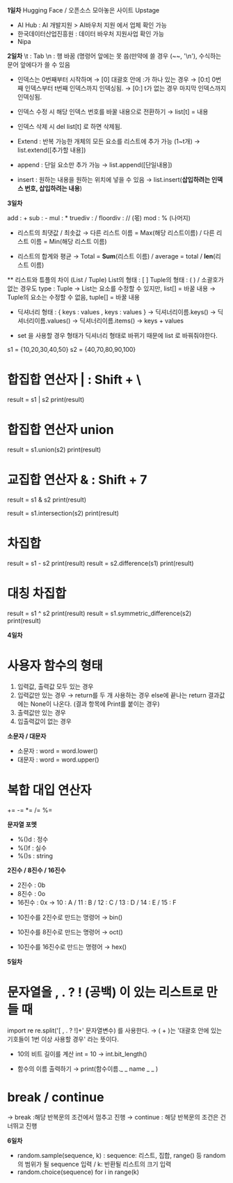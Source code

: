 
**1일차**
  Hugging Face / 오픈소스 모아놓은 사이트
  Upstage 
  * AI Hub : AI 개발지원 > AI바우처 지원 에서 업체 확인 가능
  * 한국데이터산업진흥원 : 데이터 바우처 지원사업 확인 가능
  * Nipa

**2일차**
\t : Tab 
\n : 행 바꿈 (명령어 앞에는 못 씀(만약에 쓸 경우 (~~, '\n'), 수식하는 문어 앞에다가 쓸 수 있음

* 인덱스는 0번째부터 시작하며 → [0]
  대괄호 안에 :가 하나 있는 경우
  → [0:t] 0번째 인덱스부터 t번째 인덱스까지 인덱싱됨.
  → [0:] t가 없는 경우 마지막 인덱스까지 인덱싱됨.

* 인덱스 수정 시 해당 인덱스 번호를 바꿀 내용으로 전환하기
  → list[t] = 내용
* 인덱스 삭제 시 del list[t] 로 하면 삭제됨.
* Extend : 반복 가능한 개체의 모든 요소를 리스트에 추가 가능 (1~t개)
  → list.extend([추가할 내용])
* append : 단일 요소만 추가 가능
  → list.append([단일내용])
* insert : 원하는 내용을 원하는 위치에 넣을 수 있음
  → list.insert(**삽입하려는 인덱스 번호, 삽입하려는 내용**) 

**3일차**

add : +
sub : -
mul : *
truediv : /
floordiv : // (몫)
mod : % (나머지)

* 리스트의 최댓값 / 최솟값
  → 다른 리스트 이름 = Max(해당 리스트이름) / 다른 리스트 이름 = Min(해당 리스트 이름)

* 리스트의 합계와 평균
  → Total = **Sum**(리스트 이름) / average = total / **len**(리스트 이름) 

** 리스트와 튜플의 차이 (List / Tuple)
List의 형태 : [ ]
Tuple의 형태 : ( ) / 소괄호가 없는 경우도 type : Tuple 
→ List는 요소를 수정할 수 있지만, list[] = 바꿀 내용
→ Tuple의 요소는 수정할 수 없음, tuple[] = 바꿀 내용

* 딕셔너리 형태 : { keys : values , keys : values }
→ 딕셔너리이름.keys()
→ 딕셔너리이름.values()
→ 딕셔너리이름.items() → keys + values

* set 을 사용할 경우 형태가 딕셔너리 형태로 바뀌기 때문에 list 로 바꿔줘야한다.
  
s1 = {10,20,30,40,50}
s2 = {40,70,80,90,100}

# 합집합 연산자 | : Shift + \
result = s1 | s2
print(result)

# 합집합 연산자 union
result = s1.union(s2)
print(result)

# 교집합 연산자 & : Shift + 7
result = s1 & s2
print(result)

result = s1.intersection(s2)
print(result)

# 차집합
result = s1 - s2
print(result)
result = s2.difference(s1)
print(result)

# 대칭 차집합
result = s1 ^ s2
print(result)
result = s1.symmetric_difference(s2)
print(result)

**4일차**

# 사용자 함수의 형태
1. 입력값, 출력값 모두 있는 경우
2. 입력값만 있는 경우
   → return를 두 개 사용하는 경우 else에 끝나는 return 결과값에는 None이 나온다. (결과 항목에 Print를 붙이는 경우) 
4. 출력값만 있는 경우
5. 입출력값이 없는 경우


**소문자 / 대문자**

- 소문자 : word = word.lower()
- 대문자 : word = word.upper()

# 복합 대입 연산자

+=  -=  *=  /=  %=

**문자열 포멧**
- %()d : 정수
- %()f : 실수
- %()s : string

**2진수 / 8진수 / 16진수**

- 2진수  : 0b
- 8진수  : 0o
- 16진수 : 0x
→ 10 : A / 11 : B / 12 : C / 13 : D / 14 : E / 15 : F

* 10진수를 2진수로 만드는 명령어
→ bin()

* 10진수를 8진수로 만드는 명령어
→ oct()

* 10진수를 16진수로 만드는 명령어
→ hex()

**5일차**

# 문자열을 , . ? ! (공백) 이 있는 리스트로 만들 때

import re
re.split('[ , . ? !]+' 문자열변수) 를 사용한다.
→ ( + )는 '대괄호 안에 있는 기호들이 1번 이상 사용할 경우' 라는 뜻이다.

* 10의 비트 길이를 계산
int = 10 
→ int.bit_length()

* 함수의 이름 출력하기
→ print(함수이름._ _ name _ _ )

# break / continue
→ break :해당 반복문의 조건에서 멈추고 진행
→ continue : 해당 반복문의 조건은 건너뛰고 진행

**6일차**

- random.sample(sequence, k) : sequence: 리스트, 집합, range() 등 random의 범위가 될 sequence 입력 / k: 반환될 리스트의 크기 입력
- random.choice(sequence) for i in range(k)

 

